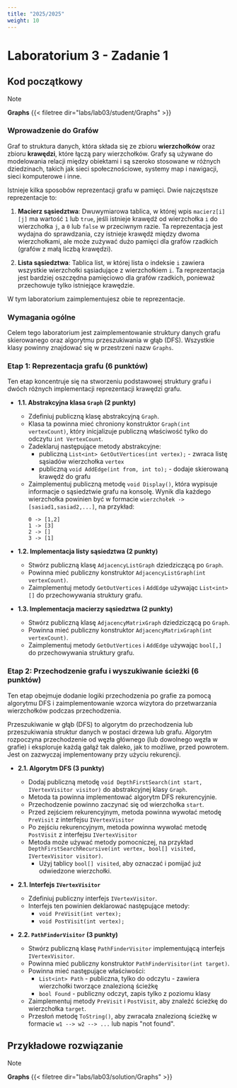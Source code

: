 ```yaml
---
title: "2025/2025"
weight: 10
---
```


# Laboratorium 3 - Zadanie 1

## Kod początkowy

> [!NOTE]
> **Graphs**
> {{< filetree dir="labs/lab03/student/Graphs" >}}

### Wprowadzenie do Grafów

Graf to struktura danych, która składa się ze zbioru **wierzchołków** oraz zbioru **krawędzi**, które łączą pary wierzchołków. Grafy są używane do modelowania relacji między obiektami i są szeroko stosowane w różnych dziedzinach, takich jak sieci społecznościowe, systemy map i nawigacji, sieci komputerowe i inne.

Istnieje kilka sposobów reprezentacji grafu w pamięci. Dwie najczęstsze reprezentacje to:

1.  **Macierz sąsiedztwa**: Dwuwymiarowa tablica, w której wpis `macierz[i][j]` ma wartość `1` lub `true`, jeśli istnieje krawędź od wierzchołka `i` do wierzchołka `j`, a `0` lub `false` w przeciwnym razie. Ta reprezentacja jest wydajna do sprawdzania, czy istnieje krawędź między dwoma wierzchołkami, ale może zużywać dużo pamięci dla grafów rzadkich (grafów z małą liczbą krawędzi).

2.  **Lista sąsiedztwa**: Tablica list, w której lista o indeksie `i` zawiera wszystkie wierzchołki sąsiadujące z wierzchołkiem `i`. Ta reprezentacja jest bardziej oszczędna pamięciowo dla grafów rzadkich, ponieważ przechowuje tylko istniejące krawędzie.

W tym laboratorium zaimplementujesz obie te reprezentacje.

### **Wymagania ogólne**

Celem tego laboratorium jest zaimplementowanie struktury danych grafu skierowanego oraz algorytmu przeszukiwania w głąb (DFS). Wszystkie klasy powinny znajdować się w przestrzeni nazw `Graphs`.

### **Etap 1: Reprezentacja grafu (6 punktów)**

Ten etap koncentruje się na stworzeniu podstawowej struktury grafu i dwóch różnych implementacji reprezentacji krawędzi grafu.

* **1.1. Abstrakcyjna klasa `Graph` (2 punkty)**
  * Zdefiniuj publiczną klasę abstrakcyjną `Graph`.
  * Klasa ta powinna mieć chroniony konstruktor `Graph(int vertexCount)`, który inicjalizuje publiczną właściwość tylko do odczytu `int VertexCount`.
  * Zadeklaruj następujące metody abstrakcyjne:
    * publiczną `List<int> GetOutVertices(int vertex);` - zwraca listę sąsiadów wierzchołka `vertex`
    * publiczną `void AddEdge(int from, int to);` - dodaje skierowaną krawędź do grafu
  * Zaimplementuj publiczną metodę `void Display()`, która wypisuje informacje o sąsiedztwie grafu na konsolę. Wynik dla każdego wierzchołka powinien być w formacie `wierzchołek -> [sasiad1,sasiad2,...]`, na przykład:
    ```
    0 -> [1,2]
    1 -> [3]
    2 -> []
    3 -> [1]
    ```

* **1.2. Implementacja listy sąsiedztwa (2 punkty)**
  * Stwórz publiczną klasę `AdjacencyListGraph` dziedziczącą po `Graph`.
  * Powinna mieć publiczny konstruktor `AdjacencyListGraph(int vertexCount)`.
  * Zaimplementuj metody `GetOutVertices` i `AddEdge` używając `List<int>[]` do przechowywania struktury grafu.

* **1.3. Implementacja macierzy sąsiedztwa (2 punkty)**
  * Stwórz publiczną klasę `AdjacencyMatrixGraph` dziedziczącą po `Graph`.
  * Powinna mieć publiczny konstruktor `AdjacencyMatrixGraph(int vertexCount)`.
  * Zaimplementuj metody `GetOutVertices` i `AddEdge` używając `bool[,]` do przechowywania struktury grafu.

### **Etap 2: Przechodzenie grafu i wyszukiwanie ścieżki (6 punktów)**

Ten etap obejmuje dodanie logiki przechodzenia po grafie za pomocą algorytmu DFS i zaimplementowanie wzorca wizytora do przetwarzania wierzchołków podczas przechodzenia.

Przeszukiwanie w głąb (DFS) to algorytm do przechodzenia lub przeszukiwania struktur danych w postaci drzewa lub grafu. Algorytm rozpoczyna przechodzenie od węzła głównego (lub dowolnego węzła w grafie) i eksploruje każdą gałąź tak daleko, jak to możliwe, przed powrotem. Jest on zazwyczaj implementowany przy użyciu rekurencji.

* **2.1. Algorytm DFS (3 punkty)**
  * Dodaj publiczną metodę `void DepthFirstSearch(int start, IVertexVisitor visitor)` do abstrakcyjnej klasy `Graph`.
  * Metoda ta powinna implementować algorytm DFS rekurencyjnie.
  * Przechodzenie powinno zaczynać się od wierzchołka `start`.
  * Przed zejściem rekurencyjnym, metoda powinna wywołać metodę `PreVisit` z interfejsu `IVertexVisitor`
  * Po zejściu rekurencyjnym, metoda powinna wywołać metodę `PostVisit` z interfejsu `IVertexVisitor`
  * Metoda może używać metody pomocniczej, na przykład `DepthFirstSearchRecursive(int vertex, bool[] visited, IVertexVisitor visitor)`.
    * Użyj tablicy `bool[] visited`, aby oznaczać i pomijać już odwiedzone wierzchołki.

* **2.1. Interfejs `IVertexVisitor`**
  * Zdefiniuj publiczny interfejs `IVertexVisitor`.
  * Interfejs ten powinien deklarować następujące metody:
    * `void PreVisit(int vertex);`
    * `void PostVisit(int vertex);`

* **2.2. `PathFinderVisitor` (3 punkty)**
  * Stwórz publiczną klasę `PathFinderVisitor` implementującą interfejs `IVertexVisitor`.
  * Powinna mieć publiczny konstruktor `PathFinderVisitor(int target)`.
  * Powinna mieć następujące właściwości:
    * `List<int> Path` - publiczna, tylko do odczytu - zawiera wierzchołki tworzące znalezioną ścieżkę
    * `bool Found` - publiczny odczyt, zapis tylko z poziomu klasy
  * Zaimplementuj metody `PreVisit` i `PostVisit`, aby znaleźć ścieżkę do wierzchołka `target`.
  * Przesłoń metodę `ToString()`, aby zwracała znalezioną ścieżkę w formacie `w1 --> w2 --> ...` lub napis "not found".


## Przykładowe rozwiązanie

> [!NOTE]
> **Graphs**
> {{< filetree dir="labs/lab03/solution/Graphs" >}}
